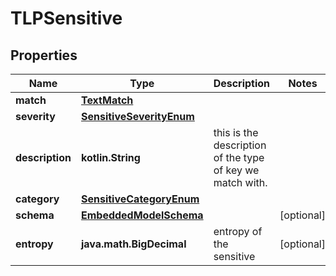
# TLPSensitive

## Properties
Name | Type | Description | Notes
------------ | ------------- | ------------- | -------------
**match** | [**TextMatch**](TextMatch) |  | 
**severity** | [**SensitiveSeverityEnum**](SensitiveSeverityEnum) |  | 
**description** | **kotlin.String** | this is the description of the type of key we match with. | 
**category** | [**SensitiveCategoryEnum**](SensitiveCategoryEnum) |  | 
**schema** | [**EmbeddedModelSchema**](EmbeddedModelSchema) |  |  [optional]
**entropy** | **java.math.BigDecimal** | entropy of the sensitive |  [optional]



